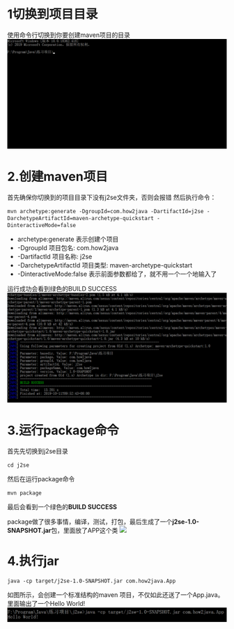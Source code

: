 # 1切换到项目目录
使用命令行切换到你要创建maven项目的目录
![](../../images/切换目录.jpg)
# 2.创建maven项目
首先确保你切换到的项目目录下没有j2se文件夹，否则会报错
然后执行命令：
~~~
mvn archetype:generate -DgroupId=com.how2java -DartifactId=j2se -DarchetypeArtifactId=maven-archetype-quickstart -DinteractiveMode=false
~~~
* archetype:generate 表示创建个项目
* -DgroupId 项目包名: com.how2java
* -DartifactId 项目名称: j2se
* -DarchetypeArtifactId 项目类型: maven-archetype-quickstart
* -DinteractiveMode:false 表示前面参数都给了，就不用一个一个地输入了

运行成功会看到绿色的BUILD SUCCESS
![](../../images/创建maven项目成功.jpg)
# 3.运行package命令
首先先切换到j2se目录
~~~
cd j2se
~~~
然后在运行package命令
~~~
mvn package
~~~
最后会看到一个绿色的**BUILD SUCCESS**

package做了很多事情，编译，测试，打包，最后生成了一个**j2se-1.0-SNAPSHOT.jar**包，里面放了APP这个类
![](../../images/运行package命令成功.jpg)
# 4.执行jar
~~~
java -cp target/j2se-1.0-SNAPSHOT.jar com.how2java.App
~~~
如图所示，会创建一个标准结构的maven 项目，不仅如此还送了一个App.java。里面输出了一个Hello World!
![](../../images/执行jar成功.jpg)
